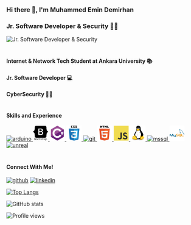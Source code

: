 ### Hi there 👋, I'm Muhammed Emin Demirhan
### Jr. Software Developer & Security 👨‍💻
![Jr. Software Developer & Security](https://media.licdn.com/dms/image/D4D16AQHRpLTjplx5ZA/profile-displaybackgroundimage-shrink_350_1400/0/1672158400803?e=1677715200&v=beta&t=oY3F4m26mGgP7PZuzB-smDNk0fFBBOTGDVh5-3-NbZI)
#
#### Internet & Network Tech Student at Ankara University 📚
#### Jr. Software Developer 💻
#### CyberSecurity 👨‍💻
#
#### Skills and Experience 

<p align="left"> <a href="https://www.arduino.cc/" target="_blank" rel="noreferrer"> <img src="https://cdn.worldvectorlogo.com/logos/arduino-1.svg" alt="arduino" width="40" height="40"/> </a> <a href="https://getbootstrap.com" target="_blank" rel="noreferrer"> <img src="https://raw.githubusercontent.com/devicons/devicon/master/icons/bootstrap/bootstrap-plain-wordmark.svg" alt="bootstrap" width="40" height="40"/> </a> <a href="https://www.w3schools.com/cs/" target="_blank" rel="noreferrer"> <img src="https://raw.githubusercontent.com/devicons/devicon/master/icons/csharp/csharp-original.svg" alt="csharp" width="40" height="40"/> </a> <a href="https://www.w3schools.com/css/" target="_blank" rel="noreferrer"> <img src="https://raw.githubusercontent.com/devicons/devicon/master/icons/css3/css3-original-wordmark.svg" alt="css3" width="40" height="40"/> </a> <a href="https://git-scm.com/" target="_blank" rel="noreferrer"> <img src="https://www.vectorlogo.zone/logos/git-scm/git-scm-icon.svg" alt="git" width="40" height="40"/> </a> <a href="https://www.w3.org/html/" target="_blank" rel="noreferrer"> <img src="https://raw.githubusercontent.com/devicons/devicon/master/icons/html5/html5-original-wordmark.svg" alt="html5" width="40" height="40"/> </a> <a href="https://developer.mozilla.org/en-US/docs/Web/JavaScript" target="_blank" rel="noreferrer"> <img src="https://raw.githubusercontent.com/devicons/devicon/master/icons/javascript/javascript-original.svg" alt="javascript" width="40" height="40"/> </a> <a href="https://www.linux.org/" target="_blank" rel="noreferrer"> <img src="https://raw.githubusercontent.com/devicons/devicon/master/icons/linux/linux-original.svg" alt="linux" width="40" height="40"/> </a> <a href="https://www.microsoft.com/en-us/sql-server" target="_blank" rel="noreferrer"> <img src="https://www.svgrepo.com/show/303229/microsoft-sql-server-logo.svg" alt="mssql" width="40" height="40"/> </a> <a href="https://www.mysql.com/" target="_blank" rel="noreferrer"> <img src="https://raw.githubusercontent.com/devicons/devicon/master/icons/mysql/mysql-original-wordmark.svg" alt="mysql" width="40" height="40"/> </a> <a href="https://unrealengine.com/" target="_blank" rel="noreferrer"> <img src="https://raw.githubusercontent.com/kenangundogan/fontisto/036b7eca71aab1bef8e6a0518f7329f13ed62f6b/icons/svg/brand/unreal-engine.svg" alt="unreal" width="40" height="40"/> </a> </p>

#
#### Connect With Me!
[<img src='https://cdn.jsdelivr.net/npm/simple-icons@3.0.1/icons/github.svg' alt='github' height='40'>](https://github.com/emindmrhn) [<img src='https://cdn.jsdelivr.net/npm/simple-icons@3.0.1/icons/linkedin.svg' alt='linkedin' height='40'>](https://www.linkedin.com/in/emindmrhn/)

[![Top Langs](https://github-readme-stats.vercel.app/api/top-langs/?username=emindmrhn)](https://github.com/anuraghazra/github-readme-stats)

![GitHub stats](https://github-readme-stats.vercel.app/api?username=emindmrhn&show_icons=true&count_private=true)  

![Profile views](https://gpvc.arturio.dev/emindmrhn)    
